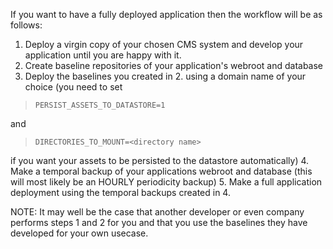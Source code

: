 If you want to have a fully deployed application then the workflow will be as follows:

1. Deploy a virgin copy of your chosen CMS system and develop your application until you are happy with it.
2. Create baseline repositories of your application's webroot and database
3. Deploy the baselines you created in 2. using a domain name of your choice (you need to set

>     PERSIST_ASSETS_TO_DATASTORE=1

and 

>     DIRECTORIES_TO_MOUNT=<directory name>

if you want your assets to be persisted to the datastore automatically)
4. Make a temporal backup of your applications webroot and database (this will most likely be an HOURLY periodicity backup)
5. Make a full application deployment using the temporal backups created in 4.

NOTE: It may well be the case that another developer or even company performs steps 1 and 2 for you and that you use the baselines they have developed for your own usecase. 
